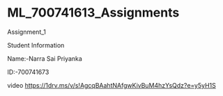 # ML_700741613_Assignments

Assignment_1

Student Information

Name:-Narra Sai Priyanka


ID:-700741673


video
https://1drv.ms/v/s!AgcqBAahtNAfgwKivBuM4hzYsQdz?e=y5yH1S


